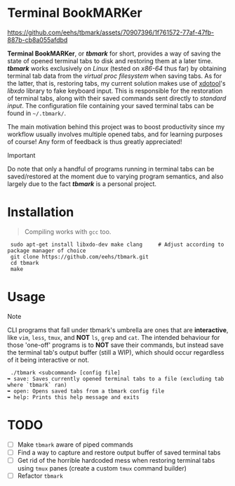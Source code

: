 Terminal BookMARKer
===================

https://github.com/eehs/tbmark/assets/70907396/1f761572-77af-47fb-887b-cb8a055afdbd

**Terminal BookMARKer**, or ***tbmark*** for short, provides a way of saving the state of opened terminal tabs to disk and restoring them at a later time. ***tbmark*** works exclusively on *Linux* (tested on *x86-64* thus far) by obtaining terminal tab data from the *virtual proc filesystem* when saving tabs. As for the latter, that is, restoring tabs, my current solution makes use of [xdotool](https://github.com/jordansissel/xdotool)'s *libxdo* library to fake keyboard input. This is responsible for the restoration of terminal tabs, along with their saved commands sent directly to *standard input*. The configuration file containing your saved terminal tabs can be found in `~/.tbmark/`.

The main motivation behind this project was to boost productivity since my workflow usually involves multiple opened tabs, and for learning purposes of course! Any form of feedback is thus greatly appreciated!

> [!IMPORTANT]
> Do note that only a handful of programs running in terminal tabs can be saved/restored at the moment due to varying program semantics, and also largely due to the fact ***tbmark*** is a personal project.

Installation
============
> Compiling works with `gcc` too.
```
 sudo apt-get install libxdo-dev make clang     # Adjust according to package manager of choice
 git clone https://github.com/eehs/tbmark.git
 cd tbmark
 make
```

Usage
=====
> [!NOTE]
> CLI programs that fall under tbmark's umbrella are ones that are **interactive**, like `vim`, `less`, `tmux`, and **NOT** `ls`, `grep` and `cat`. The intended behaviour for those 'one-off' programs is to **NOT** save their commands, but instead save the terminal tab's output buffer (still a WIP), which should occur regardless of it being interactive or not.

```
 ./tbmark <subcommand> [config file]
➥ save: Saves currently opened terminal tabs to a file (excluding tab where `tbmark` ran)
➥ open: Opens saved tabs from a tbmark config file
➥ help: Prints this help message and exits
```

TODO
====
- [ ] Make `tbmark` aware of piped commands
- [ ] Find a way to capture and restore output buffer of saved terminal tabs
- [ ] Get rid of the horrible hardcoded mess when restoring terminal tabs using `tmux` panes (create a custom `tmux` command builder)
- [ ] Refactor `tbmark`
